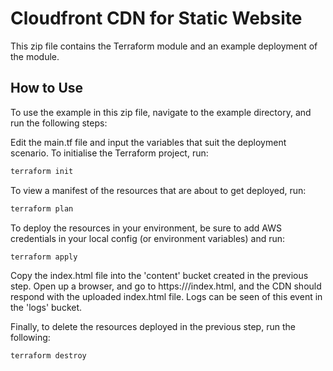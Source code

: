 # Cloudfront CDN for Static Website

This zip file contains the Terraform module and an example deployment of the module. 

## How to Use
To use the example in this zip file, navigate to the example directory, and run the following steps:

Edit the main.tf file and input the variables that suit the deployment scenario.
To initialise the Terraform project, run:
```sh
terraform init
```
To view a manifest of the resources that are about to get deployed, run:
```sh
terraform plan
```
To deploy the resources in your environment, be sure to add AWS credentials in your local config (or environment variables) and run:
```sh
terraform apply
```

Copy the index.html file into the 'content' bucket created in the previous step.
Open up a browser, and go to https://<yourdomain>/index.html, and the CDN should respond with the uploaded index.html file. Logs can be seen of this event in the 'logs' bucket.

Finally, to delete the resources deployed in the previous step, run the following:
```sh
terraform destroy
```